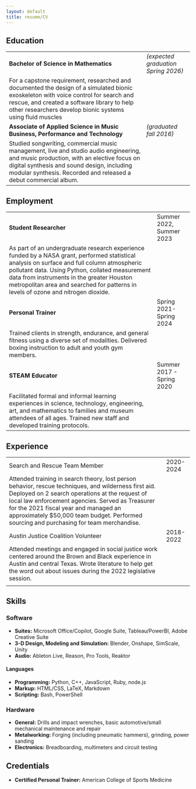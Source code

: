 ```yaml
---
layout: default
title: resume/CV
---
```


Education
---------

|                                                                                                                                                                                                                                                       |                                     |
|-------------------------------------------------------------------------------------------------------------------------------------------------------------------------------------------------------------------------------------------------------|-------------------------------------|
| **Bachelor of Science in Mathematics**                                                                                                                                                                                                                | *(expected graduation Spring 2026)* |
| For a capstone requirement, researched and documented the design of a simulated bionic exoskeleton with voice control for search and rescue, and created a software library to help other researchers develop bionic systems using fluid muscles      |                                     |
| **Associate of Applied Science in Music Business, Performance and Technology**                                                                                                                                                                        | *(graduated fall 2016)*             |
| Studied songwriting, commercial music management, live and studio audio engineering, and music production, with an elective focus on digital synthesis and sound design, including modular synthesis. Recorded and released a debut commercial album. |                                     |

Employment
----------

|                                                                                                                                                                                                                                                                                                                                    |                           |
|------------------------------------------------------------------------------------------------------------------------------------------------------------------------------------------------------------------------------------------------------------------------------------------------------------------------------------|---------------------------|
| **Student Researcher**                                                                                                                                                                                                                                                                                                             | Summer 2022, Summer 2023  |
| As part of an undergraduate research experience funded by a NASA grant, performed statistical analysis on surface and full column atmospheric pollutant data. Using Python, collated measurement data from instruments in the greater Houston metropolitan area and searched for patterns in levels of ozone and nitrogen dioxide. |                           |
| **Personal Trainer**                                                                                                                                                                                                                                                                                                               | Spring 2021-Spring 2024   |
| Trained clients in strength, endurance, and general fitness using a diverse set of modalities. Delivered boxing instruction to adult and youth gym members.                                                                                                                                                                        |                           |
| **STEAM Educator**                                                                                                                                                                                                                                                                                                                 | Summer 2017 - Spring 2020 |
| Facilitated formal and informal learning experiences in science, technology, engineering, art, and mathematics to families and museum attendees of all ages. Trained new staff and developed training protocols.                                                                                                                   |                           |

Experience
---------

|                                                                                                                                                                                                                                                                                                                                                 |           |
|-------------------------------------------------------------------------------------------------------------------------------------------------------------------------------------------------------------------------------------------------------------------------------------------------------------------------------------------------|-----------|
| Search and Rescue Team Member                                                                                                                                                                                                                                                                                                                   | 2020-2024 |
| Attended training in search theory, lost person behavior, rescue techniques, and wilderness first aid. Deployed on 2 search operations at the request of local law enforcement agencies. Served as Treasurer for the 2021 fiscal year and managed an approximately $50,000 team budget. Performed sourcing and purchasing for team merchandise. |           |
| Austin Justice Coalition Volunteer                                                                                                                                                                                                                                                                                                              | 2018-2022 |
| Attended meetings and engaged in social justice work centered around the Brown and Black experience in Austin and central Texas. Wrote literature to help get the word out about issues during the 2022 legislative session.                                                                                                                    |           |
|                                                                                                                                                                                                                                                                                                                                                 |           |


Skills
------

### Software

- **Suites:** Microsoft Office/Copilot, Google Suite, Tableau/PowerBI, Adobe Creative Suite
- **3-D Design, Modeling and Simulation:** Blender, Onshape, SimScale, Unity
- **Audio:** Ableton Live, Reason, Pro Tools, Reaktor

#### Languages

- **Programming:** Python, C++, JavaScript, Ruby, node.js
- **Markup:** HTML/CSS, LaTeX, Markdown
- **Scripting:** Bash, PowerShell

### Hardware
- **General:** Drills and impact wrenches, basic automotive/small mechanical maintenance and repair
- **Metalworking:** Forging (including pneumatic hammers), grinding, power sanding
- **Electronics:** Breadboarding, multimeters and circuit testing

Credentials
-----------
- **Certified Personal Trainer:** American College of Sports Medicine